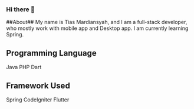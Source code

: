 ### Hi there 👋

<!--
**tiasMardiansyah/tiasMardiansyah** is a ✨ _special_ ✨ repository because its `README.md` (this file) appears on your GitHub profile.

Here are some ideas to get you started:

- 🔭 I’m currently working on ...
- 🌱 I’m currently learning ...
- 👯 I’m looking to collaborate on ...
- 🤔 I’m looking for help with ...
- 💬 Ask me about ...
- 📫 How to reach me: ...
- 😄 Pronouns: ...
- ⚡ Fun fact: ...
-->

##About##
My name is Tias Mardiansyah, and I am a full-stack developer, who mostly work with mobile app and Desktop app. I am currently learning Spring.

## Programming Language  ##
Java
PHP 
Dart

## Framework Used ##
Spring
CodeIgniter
Flutter
	
